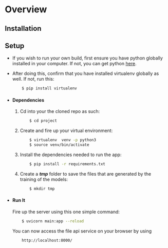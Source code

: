 # Overview

## Installation

## Setup

* If you wish to run your own build, first ensure you have python globally installed in your computer. If not, you can
  get python [here](https://www.python.org").
* After doing this, confirm that you have installed virtualenv globally as well. If not, run this:
    ```bash
        $ pip install virtualenv
    ```


* #### Dependencies
    1. Cd into your the cloned repo as such:
        ```bash
            $ cd project
        ```
    2. Create and fire up your virtual environment:
        ```bash
            $ virtualenv  venv -p python3
            $ source venv/bin/activate
        ```
    3. Install the dependencies needed to run the app:
        ```bash
            $ pip install -r requirements.txt
        ```
    4. Create a <i><b>tmp</b></i> folder to save the files that are generated by the training of the models:
          ```bash
              $ mkdir tmp
          ```

    
* #### Run It
  Fire up the server using this one simple command:
    ```bash
        $ uvicorn main:app --reload
    ```
  You can now access the file api service on your browser by using
    ```
        http://localhost:8000/
    ```